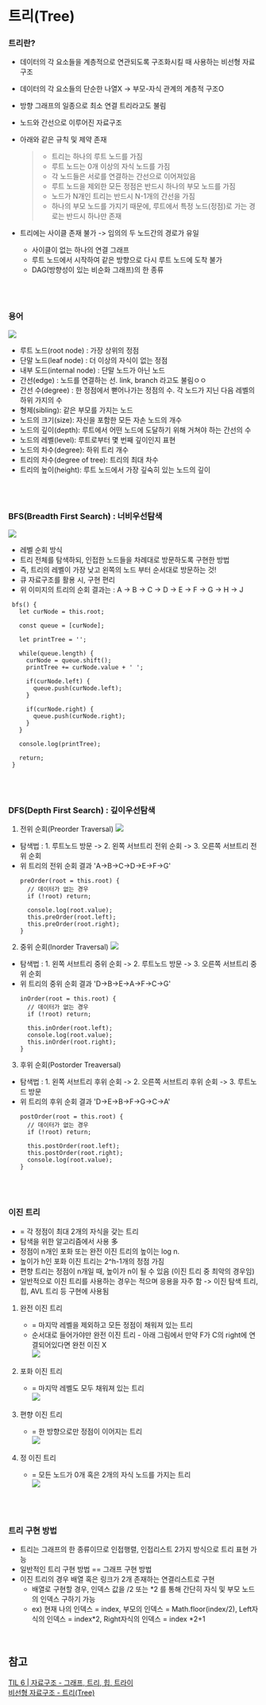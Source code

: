 # 트리(Tree)
### 트리란?
* 데이터의 각 요소들을 계층적으로 연관되도록 구조화시킬 때 사용하는 비선형 자료구조
* 데이터의 각 요소들의 단순한 나열X -> 부모-자식 관계의 계층적 구조O
* 방향 그래프의 일종으로 최소 연결 트리라고도 불림
* 노드와 간선으로 이루어진 자료구조
* 아래와 같은 규칙 및 제약 존재
  
  > * 트리는 하나의 루트 노드를 가짐
  > * 루트 노드는 0개 이상의 자식 노드를 가짐
  > * 각 노드들은 서로를 연결하는 간선으로 이어져있음
  > * 루트 노드을 제외한 모든 정점은 반드시 하나의 부모 노드를 가짐
  > * 노드가 N개인 트리는 반드시 N-1개의 간선을 가짐
  > * 하나의 부모 노드를 가지기 때문에, 루트에서 특정 노드(정점)로 가는 경로는 반드시 하나만 존재
* 트리에는 사이클 존재 불가 -> 임의의 두 노드간의 경로가 유일
  * 사이클이 없는 하나의 연결 그래프
  * 루트 노드에서 시작하여 같은 방향으로 다시 루트 노드에 도착 불가
  * DAG(방향성이 있는 비순화 그래프)의 한 종류 
<br/>
<br/>

### 용어
<img src="https://velog.velcdn.com/images%2Fcodenmh0822%2Fpost%2Fa12e3c90-5f33-4d71-8355-c3a0a3f17798%2Fimage.png"><br/>
* 루트 노드(root node) : 가장 상위의 정점
* 단말 노드(leaf node) : 더 이상의 자식이 없는 정점
* 내부 도드(internal node) : 단말 노드가 아닌 노드
* 간선(edge) : 노드를 연결하는 선. link, branch 라고도 불림ㅇㅇ
* 간선 수(degree) : 한 정점에서 뻗어나가는 정점의 수. 각 노드가 지닌 다음 레벨의 하위 가지의 수
* 형제(sibling): 같은 부모를 가지는 노드
* 노드의 크기(size): 자신을 포함한 모든 자손 노드의 개수
* 노드의 깊이(depth): 루트에서 어떤 노드에 도달하기 위해 거쳐야 하는 간선의 수
* 노드의 레벨(level): 루트로부터 몇 번째 깊이인지 표현
* 노드의 차수(degree): 하위 트리 개수
* 트리의 차수(degree of tree): 트리의 최대 차수
* 트리의 높이(height): 루트 노드에서 가장 깊숙히 있는 노드의 깊이
<br/>
<br/>

### BFS(Breadth First Search) : 너비우선탐색
<img src="https://velog.velcdn.com/images%2Fcodenmh0822%2Fpost%2F782491bf-13d4-4c42-a0df-7d839820b792%2Fimage.png"><br/>
* 레벨 순회 방식
* 트리 전체를 탐색하되, 인접한 노드들을 차례대로 방문하도록 구현한 방법
* 즉, 트리의 레벨이 가장 낮고 왼쪽의 노드 부터 순서대로 방문하는 것!
* 큐 자료구조를 활용 시, 구현 편리
* 위 이미지의 트리의 순회 결과는 : A -> B -> C -> D -> E -> F -> G -> H -> J
 ```
  bfs() {
    let curNode = this.root;

    const queue = [curNode];

    let printTree = '';

    while(queue.length) {
      curNode = queue.shift();
      printTree += curNode.value + ' ';

      if(curNode.left) {
        queue.push(curNode.left);
      }

      if(curNode.right) {
        queue.push(curNode.right);
      }
    }

    console.log(printTree);

    return;
  }
  ```
<br/>
<br/>

### DFS(Depth First Search) : 깊이우선탐색
1. 전위 순회(Preorder Traversal)
<img src="https://velog.velcdn.com/images%2Fcodenmh0822%2Fpost%2F6e69891b-806f-4469-a008-777fab8b2078%2Fimage.png"><br/>
  * 탐색법 : 1. 루트노드 방문 -> 2. 왼쪽 서브트리 전위 순회 -> 3. 오른쪽 서브트리 전위 순회
  * 위 트리의 전위 순회 결과 'A->B->C->D->E->F->G'
    ```
    preOrder(root = this.root) {
      // 데이터가 없는 경우
      if (!root) return;

      console.log(root.value);
      this.preOrder(root.left);
      this.preOrder(root.right);
    }
    ```
    
2. 중위 순회(Inorder Traversal)
<img src="https://velog.velcdn.com/images%2Fcodenmh0822%2Fpost%2F532c13b1-698e-44c0-a107-20a4417e22a1%2Fimage.png"><br/>
  * 탐색법 : 1. 왼쪽 서브트리 중위 순회 -> 2. 루트노드 방문 -> 3. 오른쪽 서브트리 중위 순회
  * 위 트리의 중위 순회 결과 'D->B->E->A->F->C->G'
    ```
    inOrder(root = this.root) {
      // 데이터가 없는 경우
      if (!root) return;

      this.inOrder(root.left);
      console.log(root.value);
      this.inOrder(root.right);
    }
    ```
    
3. 후위 순회(Postorder Treaversal)
  * 탐색법 : 1. 왼쪽 서브트리 후위 순회 -> 2. 오른쪽 서브트리 후위 순회 -> 3. 루트노드 방문
  * 위 트리의 후위 순회 결과 'D->E->B->F->G->C->A'
    ```
    postOrder(root = this.root) {
      // 데이터가 없는 경우
      if (!root) return;

      this.postOrder(root.left);
      this.postOrder(root.right);
      console.log(root.value);
    }
    ```
<br/>
<br/>

### 이진 트리
* = 각 정점이 최대 2개의 자식을 갖는 트리
* 탐색을 위한 알고리즘에서 사용 多
* 정점이 n개인 포화 또는 완전 이진 트리의 높이는 log n.
* 높이가 h인 포화 이진 트리는 2^h-1개의 정점 가짐
* 편향 트리는 정점이 n개일 때, 높이가 n이 될 수 있음 (이진 트리 중 최악의 경우임)
* 일반적으로 이진 트리를 사용하는 경우는 적으며 응용을 자주 함 -> 이진 탐색 트리, 힙, AVL 트리 등 구현에 사용됨 <br/>

1. 완전 이진 트리
   * = 마지막 레벨을 제외하고 모든 정점이 채워져 있는 트리
   * 순서대로 들어가야만 완전 이진 트리 - 아래 그림에서 만약 F가 C의 right에 연결되어있다면 완전 이진 X <br/>
    <img src="https://velog.velcdn.com/images%2Fgrighth12%2Fpost%2F6713c930-5039-4957-a34c-2eea230a4a5c%2Fvelog%20%ED%8F%AC%EC%8A%A4%ED%8C%85%EC%9A%A9%20-%20Database%20ER%20diagram%20(crow's%20foot)%20(4).png"><br/>
    
2. 포화 이진 트리
   * = 마지막 레벨도 모두 채워져 있는 트리<br/>
    <img src="https://velog.velcdn.com/images%2Fgrighth12%2Fpost%2F8d387fe6-2e0d-4154-923a-ea8ee2dde892%2Fvelog%20%ED%8F%AC%EC%8A%A4%ED%8C%85%EC%9A%A9%20-%20Database%20ER%20diagram%20(crow's%20foot)%20(3).png"><br/>
    
3. 편향 이진 트리
   * = 한 방향으로만 정점이 이어지는 트리<br/>
    <img src="https://velog.velcdn.com/images%2Fgrighth12%2Fpost%2F6de5e48c-80ce-4466-968f-b621912f591e%2Fvelog%20%ED%8F%AC%EC%8A%A4%ED%8C%85%EC%9A%A9%20-%20Database%20ER%20diagram%20(crow's%20foot)%20(5).png"><br/>

4. 정 이진 트리
   * = 모든 노드가 0개 혹은 2개의 자식 노드를 가지는 트리<br/>
    <img src="https://velog.velcdn.com/images%2Fcodenmh0822%2Fpost%2F1c666be8-65ab-47f5-98d1-81eb548b387a%2Fimage.png"><br/>
<br/>
<br/>

### 트리 구현 방법
* 트리는 그래프의 한 종류이므로 인접행렬, 인접리스트 2가지 방식으로 트리 표현 가능
* 일반적인 트리 구현 방법 == 그래프 구현 방법
* 이진 트리의 경우 배열 혹은 링크가 2개 존재하는 연결리스트로 구현
  * 배열로 구현할 경우, 인덱스 값을 /2 또는 *2 를 통해 간단히 자식 및 부모 노드의 인덱스 구하기 가능
  * ex) 현재 나의 인덱스 = index, 부모의 인덱스 = Math.floor(index/2), Left자식의 인덱스 = index*2, Right자식의 인덱스 = index *2+1
<br/>

## 참고
[TIL 6 | 자료구조 - 그래프, 트리, 힙, 트라이](https://velog.io/@grighth12/TIL-6-%EC%9E%90%EB%A3%8C%EA%B5%AC%EC%A1%B0-%EA%B7%B8%EB%9E%98%ED%94%84-%ED%8A%B8%EB%A6%AC-%ED%9E%99-%ED%8A%B8%EB%9D%BC%EC%9D%B4)<br/>
[비선형 자료구조 - 트리(Tree)](https://velog.io/@codenmh0822/%EB%B9%84%EC%84%A0%ED%98%95-%EC%9E%90%EB%A3%8C%EA%B5%AC%EC%A1%B0-%ED%8A%B8%EB%A6%ACTree)
